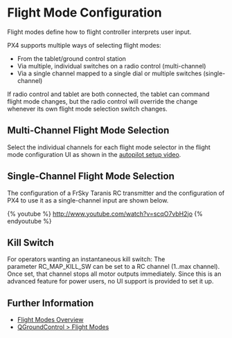 # Flight Mode Configuration

Flight modes define how to flight controller interprets user input.

PX4 supports multiple ways of selecting flight modes:

- From the tablet/ground control station
- Via multiple, individual switches on a radio control (multi-channel)
- Via a single channel mapped to a single dial or multiple switches (single-channel)

If radio control and tablet are both connected, the tablet can command
flight mode changes, but the radio control will override the change
whenever its own flight mode selection switch changes.

## Multi-Channel Flight Mode Selection

Select the individual channels for each flight mode selector in the
flight mode configuration UI as shown in the [autopilot setup
video](../config/README.md).

## Single-Channel Flight Mode Selection

The configuration of a FrSky Taranis RC transmitter and the
configuration of PX4 to use it as a single-channel input are shown
below.

{% youtube %}
http://www.youtube.com/watch?v=scqO7vbH2jo
{% endyoutube %}


## Kill Switch

For operators wanting an instantaneous kill switch: The
parameter RC_MAP_KILL_SW can be set to a RC channel (1..max channel).
Once set, that channel stops all motor outputs immediately. Since this
is an advanced feature for power users, no UI support is provided to set
it up.


## Further Information

* [Flight Modes Overview](../flight_modes/README.md)
* [QGroundControl > Flight Modes](https://docs.qgroundcontrol.com/en/SetupView/FlightModes.html#px4-pro-flight-mode-setup)



